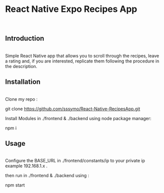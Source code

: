 <h1>React Native Expo Recipes App </h1><br>

<h2>Introduction</h2><br>
Simple React Native app that allows you to scroll through the recipes, leave a rating and, if you are interested, replicate them following the procedure in the description.<br>

<h2>Installation</h2><br>
Clone my repo : <br>

git clone https://github.com/sssymo/React-Native-RecipesApp.git

Install Modules in ./frontend & ./backend using node package manager: <br>

npm i

<h2>Usage</h2> <br>
Configure the BASE_URL in ./frontend/constants/ip to your private ip example 192.168.1.x .

then run in ./frontend & ./backend using :<br>

npm start

